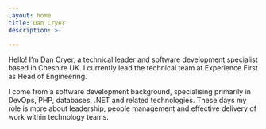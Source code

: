 ```yaml
---
layout: home
title: Dan Cryer
description: >-

---
```


Hello! I’m Dan Cryer, a technical leader and software development specialist based in Cheshire UK. I currently lead the technical team at Experience First as Head of Engineering.

I come from a software development background, specialising primarily in DevOps, PHP, databases, .NET and related technologies. These days my role is more about leadership, people management and effective delivery of work within technology teams.
